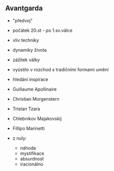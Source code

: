## Avantgarda
- "předvoj"
- počátek 20.st - po 1.sv.válce
- vliv techniky
- dynamiky života
- zážitek války
- vyústilo v rozchod s tradičními formami umění
- hledání inspirace

- Guillaume Apollinaire
- Christian Morgenstern
- Tristan Tzara
- Chlebnikov Majakovskij
- Fillipo Marinetti

- z nuly:
    - náhoda
    - mystifikace
    - absurdnost
    - iracionálno